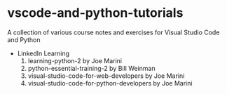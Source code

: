 # vscode-and-python-tutorials
A collection of various course notes and exercises for Visual Studio Code and Python

* LinkedIn Learning
    1. learning-python-2 by Joe Marini
    2. python-essential-training-2 by Bill Weinman
    3. visual-studio-code-for-web-developers by Joe Marini
    4. visual-studio-code-for-python-developers by Joe Marini